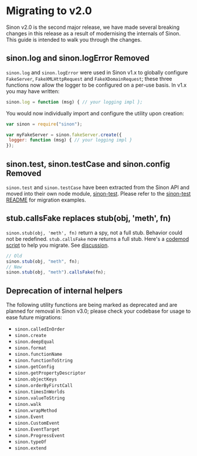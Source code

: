 # Migrating to v2.0

Sinon v2.0 is the second major release, we have made several breaking changes in this release as a result of modernising the internals of Sinon. This guide is intended to walk you through the changes.

## sinon.log and sinon.logError Removed

`sinon.log` and `sinon.logError` were used in Sinon v1.x to globally configure `FakeServer`, `FakeXMLHttpRequest` and `FakeXDomainRequest`; these three functions now allow the logger to be configured on a per-use basis. In v1.x you may have written:

```js
sinon.log = function (msg) { // your logging impl };
```

You would now individually import and configure the utility upon creation:

```js
var sinon = require("sinon");

var myFakeServer = sinon.fakeServer.create({
 logger: function (msg) { // your logging impl }
});
```

## sinon.test, sinon.testCase and sinon.config Removed

`sinon.test` and `sinon.testCase` have been extracted from the Sinon API and moved into their own node module, [sinon-test](https://www.npmjs.com/package/sinon-test). Please refer to the [sinon-test README](https://github.com/sinonjs/sinon-test/blob/master/README.md) for migration examples.

## stub.callsFake replaces stub(obj, 'meth', fn)

`sinon.stub(obj, 'meth', fn)` return a spy, not a full stub. Behavior could not be redefined. `stub.callsFake`
now returns a full stub. Here's a [codemod script](https://github.com/hurrymaplelad/sinon-codemod) to help you migrate.
See [discussion](https://github.com/sinonjs/sinon/pull/823).

```js
// Old
sinon.stub(obj, "meth", fn);
// New
sinon.stub(obj, "meth").callsFake(fn);
```

## Deprecation of internal helpers

The following utility functions are being marked as deprecated and are planned for removal in Sinon v3.0; please check your codebase for usage to ease future migrations:

- `sinon.calledInOrder`
- `sinon.create`
- `sinon.deepEqual`
- `sinon.format`
- `sinon.functionName`
- `sinon.functionToString`
- `sinon.getConfig`
- `sinon.getPropertyDescriptor`
- `sinon.objectKeys`
- `sinon.orderByFirstCall`
- `sinon.timesInWorlds`
- `sinon.valueToString`
- `sinon.walk`
- `sinon.wrapMethod`
- `sinon.Event`
- `sinon.CustomEvent`
- `sinon.EventTarget`
- `sinon.ProgressEvent`
- `sinon.typeOf`
- `sinon.extend`
